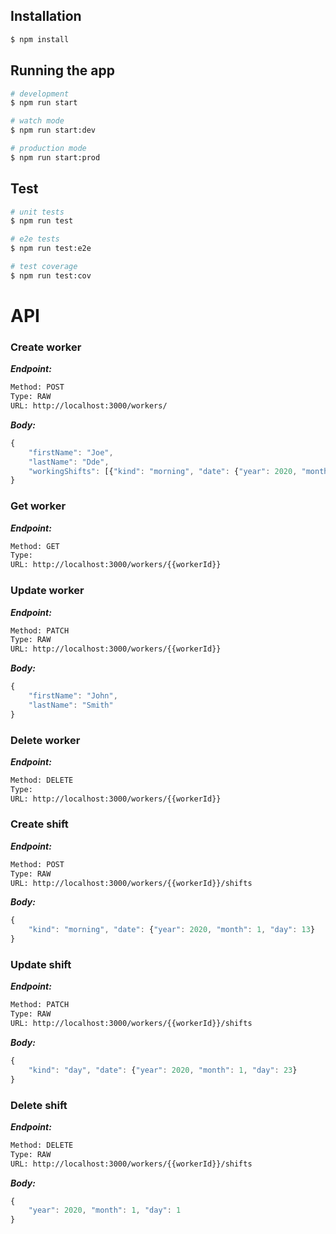 ## Installation

```bash
$ npm install
```

## Running the app

```bash
# development
$ npm run start

# watch mode
$ npm run start:dev

# production mode
$ npm run start:prod
```

## Test

```bash
# unit tests
$ npm run test

# e2e tests
$ npm run test:e2e

# test coverage
$ npm run test:cov
```

# API

### Create worker

**_Endpoint:_**

```bash
Method: POST
Type: RAW
URL: http://localhost:3000/workers/
```

**_Body:_**

```js
{
    "firstName": "Joe",
    "lastName": "Dde",
    "workingShifts": [{"kind": "morning", "date": {"year": 2020, "month": 1, "day": 1}},{"kind": "morning", "date": {"year": 2020, "month": 1, "day": 11}}]
}
```

### Get worker

**_Endpoint:_**

```bash
Method: GET
Type:
URL: http://localhost:3000/workers/{{workerId}}
```

### Update worker

**_Endpoint:_**

```bash
Method: PATCH
Type: RAW
URL: http://localhost:3000/workers/{{workerId}}
```

**_Body:_**

```js
{
    "firstName": "John",
    "lastName": "Smith"
}
```

### Delete worker

**_Endpoint:_**

```bash
Method: DELETE
Type:
URL: http://localhost:3000/workers/{{workerId}}
```

### Create shift

**_Endpoint:_**

```bash
Method: POST
Type: RAW
URL: http://localhost:3000/workers/{{workerId}}/shifts
```

**_Body:_**

```js
{
    "kind": "morning", "date": {"year": 2020, "month": 1, "day": 13}
}
```

### Update shift

**_Endpoint:_**

```bash
Method: PATCH
Type: RAW
URL: http://localhost:3000/workers/{{workerId}}/shifts
```

**_Body:_**

```js
{
    "kind": "day", "date": {"year": 2020, "month": 1, "day": 23}
}
```

### Delete shift

**_Endpoint:_**

```bash
Method: DELETE
Type: RAW
URL: http://localhost:3000/workers/{{workerId}}/shifts
```

**_Body:_**

```js
{
    "year": 2020, "month": 1, "day": 1
}
```
